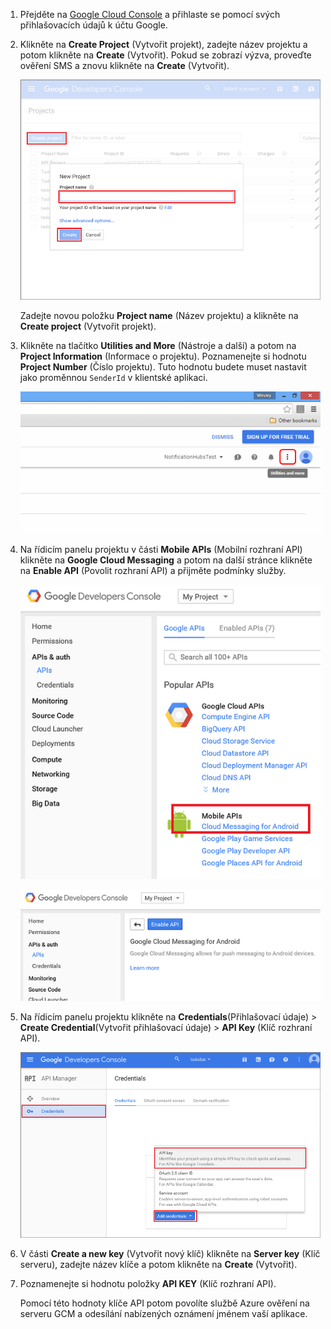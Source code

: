 
1. Přejděte na [Google Cloud Console](https://console.developers.google.com/project) a přihlaste se pomocí svých přihlašovacích údajů k účtu Google. 
2. Klikněte na **Create Project** (Vytvořit projekt), zadejte název projektu a potom klikněte na **Create** (Vytvořit). Pokud se zobrazí výzva, proveďte ověření SMS a znovu klikněte na **Create** (Vytvořit).
   
    ![](./media/mobile-services-enable-google-cloud-messaging/mobile-services-google-new-project.png)   
   
     Zadejte novou položku **Project name** (Název projektu) a klikněte na **Create project** (Vytvořit projekt).
3. Klikněte na tlačítko **Utilities and More** (Nástroje a další) a potom na **Project Information** (Informace o projektu). Poznamenejte si hodnotu **Project Number** (Číslo projektu). Tuto hodnotu budete muset nastavit jako proměnnou `SenderId` v klientské aplikaci.
   
    ![](./media/mobile-services-enable-google-cloud-messaging/notification-hubs-utilities-and-more.png)
4. Na řídicím panelu projektu v části **Mobile APIs** (Mobilní rozhraní API) klikněte na **Google Cloud Messaging** a potom na další stránce klikněte na **Enable API** (Povolit rozhraní API) a přijměte podmínky služby. 
   
    ![Povolení GCM](./media/mobile-services-enable-google-cloud-messaging/enable-GCM.png)
   
    ![Povolení GCM](./media/mobile-services-enable-google-cloud-messaging/enable-gcm-2.png) 
5. Na řídicím panelu projektu klikněte na **Credentials**(Přihlašovací údaje)  > **Create Credential**(Vytvořit přihlašovací údaje)  > **API Key** (Klíč rozhraní API). 
   
    ![](./media/mobile-services-enable-google-cloud-messaging/mobile-services-google-create-server-key.png)
6. V části **Create a new key** (Vytvořit nový klíč) klikněte na **Server key** (Klíč serveru), zadejte název klíče a potom klikněte na **Create** (Vytvořit).
7. Poznamenejte si hodnotu položky **API KEY** (Klíč rozhraní API).
   
    Pomocí této hodnoty klíče API potom povolíte službě Azure ověření na serveru GCM a odesílání nabízených oznámení jménem vaší aplikace.

<!--HONumber=Sep16_HO3-->


